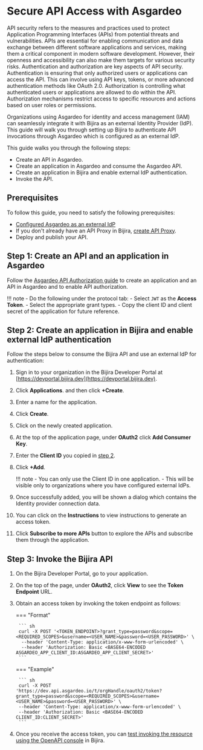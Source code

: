 # Secure API Access with Asgardeo

API security refers to the measures and practices used to protect Application Programming Interfaces (APIs) from potential threats and vulnerabilities. APIs are essential for enabling communication and data exchange between different software applications and services, making them a critical component in modern software development. However, their openness and accessibility can also make them targets for various security risks. Authentication and authorization are key aspects of API security. Authentication is ensuring that only authorized users or applications can access the API. This can involve using API keys, tokens, or more advanced authentication methods like OAuth 2.0. Authorization is controlling what authenticated users or applications are allowed to do within the API. Authorization mechanisms restrict access to specific resources and actions based on user roles or permissions. 

Organizations using Asgardeo for identity and access management (IAM) can seamlessly integrate it with Bijira as an external Identity Provider (IdP). This guide will walk you through setting up Bijira to authenticate API invocations through Asgardeo which is configured as an external IdP.

This guide walks you through the following steps:

<!-- - Assign scopes to an API in Bijira.  -->
- Create an API in Asgardeo.
- Create an application in Asgardeo and consume the Asgardeo API.
- Create an application in Bijira and enable external IdP authentication.
- Invoke the API.

## Prerequisites

To follow this guide, you need to satisfy the following prerequisites:

- [Configured Asgardeo as an external IdP](../../administer/configure-an-external-idp/configure-asgardeo-as-an-external-idp.md) 
- If you don't already have an API Proxy in Bijira, [create API Proxy](../../../create-api-proxy/overview/).
- Deploy and publish your API. 

<!-- ## Step 1: Assign scopes to an API in Bijira

You can provide fine-grained access control to your API resources with scopes. Follow the steps below to assign a scope to the resources in the API:

1. In the **API Proxy Listing** pane, click on the API Proxy you want to attach scopes to.
2. In the left navigation menu, click **Deploy** and then **Configure & Deploy** in the **Build Area**.
3. Click **Next** to go to the **Endpoint Details** step. Expand the required endpoint if not already expanded. 
4. In the **Operation Level** security section, click on **Manage Permissions** button. 
5. In the **Manage Permissions** pane, enter the permission value and click **Add New**.
6. Click the copy icon in front of the added scope to copy the fully qualified name of the scope. Save this value for future reference. 
7. To attach a scope to a resource, click the **Select Permissions** list under the respective resource, and select the scopes you wish to attach.
8. Click **Deploy**.
9. In the left navigation, click **Manage** and then **Lifecycle**.
10. Click **Publish** and continue to publish your API to the Choreo Developer Portal.  -->


## Step 1: Create an API and an application in Asgardeo

 Follow the [Asgardeo API Authorization guide](https://wso2.com/asgardeo/docs/guides/api-authorization/) to create an application and an API in Asgardeo and to enable API authorization.

!!! note
     <!-- - Use the fully qualified name of the scope when adding scopes.  -->
    - Do the following under the protocol tab:
        - Select `JWT` as the **Access Token**.
        - Select the appropriate grant types.
        - Copy the client ID and client secret of the application for future reference.

## Step 2: Create an application in Bijira and enable external IdP authentication

Follow the steps below to consume the Bijira API and use an external IdP for authentication:

1. Sign in to your organization in the Bijira Developer Portal at [https://devportal.bijira.dev](https://devportal.bijira.dev).
2. Click **Applications**. and then click **+Create**.
3. Enter a name for the application. 
4. Click **Create**.
5. Click on the newly created application.
6. At the top of the application page, under **OAuth2** click **Add Consumer Key**. 
7. Enter the **Client ID** you copied in [step 2](#step-2-create-an-api-and-an-application-in-asgardeo).
8. Click **+Add**.

    !!! note 
        - You can only use the Client ID in one application.
        - This will be visible only to organizations where you have configured external IdPs. 

9. Once successfully added, you will be shown a dialog which contains the Identity provider connection data.
10. You can click on the **Instructions** to view instructions to generate an access token.
11. Click **Subscribe to more APIs** button to explore the APIs and subscribe them through the application.

## Step 3: Invoke the Bijira API

1. On the Bijira Developer Portal, go to your application. 
2. On the top of the page, under **OAuth2**, click **View** to see the **Token Endpoint** URL.
3. Obtain an access token by invoking the token endpoint as follows:

    === "Format"

        ``` sh
        curl -X POST '<TOKEN_ENDPOINT>?grant_type=password&scope=<REQUIRED_SCOPES>&username=<USER_NAME>&password=<USER_PASSWORD>' \
         --header 'Content-Type: application/x-www-form-urlencoded' \
         --header 'Authorization: Basic <BASE64-ENCODED ASGARDEO_APP_CLIENT_ID:ASGARDEO_APP_CLIENT_SECRET>'
        ```

    === "Example"

        ``` sh
        curl -X POST 'https://dev.api.asgardeo.io/t/orgHandle/oauth2/token?grant_type=password&scope=<REQUIRED_SCOPES>&username=<USER_NAME>&password=<USER_PASSWORD>' \
        --header 'Content-Type: application/x-www-form-urlencoded' \
        --header 'Authorization: Basic <BASE64-ENCODED CLIENT_ID:CLIENT_SECRET>'
        ```

5. Once you receive the access token, you can [test invoking the resource using the OpenAPI console](../../../test-api-proxy/openapi-console/) in Bijira.
